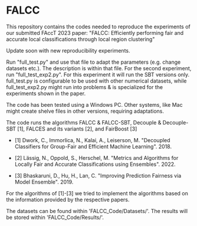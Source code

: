 # FALCC

This repository contains the codes needed to reproduce the experiments of our submitted FAccT 2023 paper:
"FALCC: Efficiently performing fair and accurate local classifications through local region clustering"

Update soon with new reproducibility experiments.

Run "full_test.py" and use that file to adapt the parameters (e.g. change datasets etc.).
The description is within that file. 
For the second experiment, run "full_test_exp2.py". For this experiment it will run the SBT versions only.
full_test.py is configurable to be used with other numerical datasets, while full_test_exp2.py might run into problems & is specialized for the experiments shown in the paper.

The code has been tested using a Windows PC. Other systems, like Mac might create shelve files in other versions, requiring adaptations.

The code runs the algorithms FALCC & FALCC-SBT, Decouple & Decouple-SBT [1], FALCES and its variants [2], and FairBoost [3]

- [1] Dwork, C., Immorlica, N., Kalai, A., Leiserson, M. "Decoupled Classifiers for Group-Fair
    and Efficient Machine Learning". 2018.

- [2] Lässig, N., Oppold, S., Herschel, M. "Metrics and Algorithms for Locally Fair and Accurate
    Classifications using Ensembles". 2022.
    
- [3] Bhaskaruni, D., Hu, H., Lan, C. "Improving Prediction Fairness via Model Ensemble". 2019.

For the algorithms of [1]-[3] we tried to implement the algorithms based on the information provided by the respective papers.


The datasets can be found within 'FALCC_Code/Datasets/'.
The results will be stored within 'FALCC_Code/Results/'.
